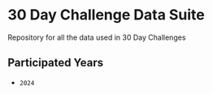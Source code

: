 # 30 Day Challenge Data Suite

Repository for all the data used in 30 Day Challenges

## Participated Years

- `2024`
